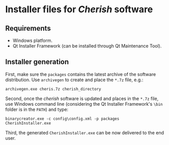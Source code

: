 # Installer files for *Cherish* software

## Requirements

* Windows platform.
* Qt Installer Framework (can be installed through Qt Maintenance Tool).

## Installer generation

First, make sure the `packages` contains the latest archive of the software distribution. Use `archivegen` to create and place the `*.7z` file, e.g.:

```
archivegen.exe cheris.7z cherish_directory
```

Second, once the *cherish* software is updated and places in the `*.7z` file, use Windows command line (considering the Qt Installer Framework's `\bin` folder is in the `PATH`) and type:

```
binarycreator.exe -c config\config.xml -p packages CherishInstaller.exe
```

Third, the generated `CherishInstaller.exe` can be now delivered to the end user. 

